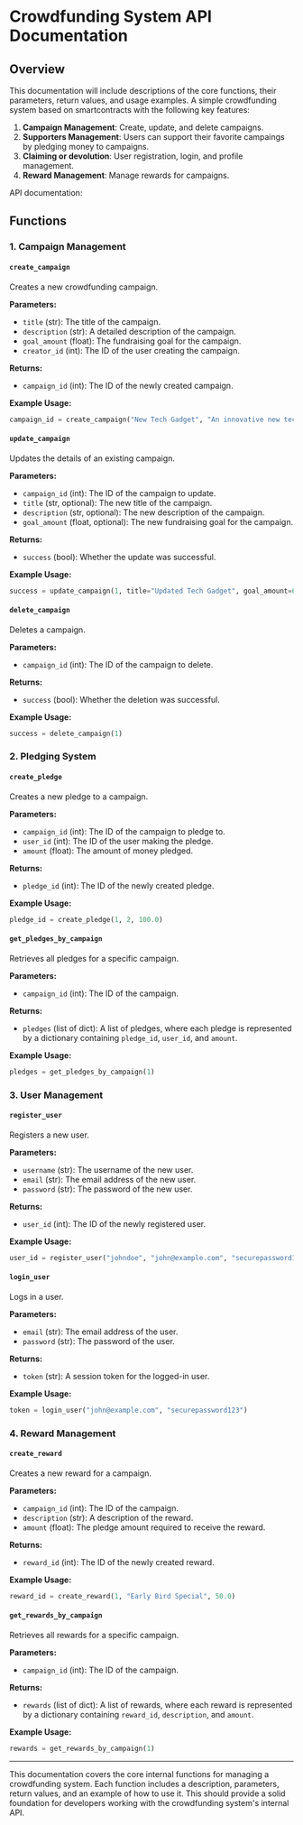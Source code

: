 # Crowdfunding System API Documentation

## Overview
This documentation will include descriptions of the core functions, their parameters, return values, and usage examples. A simple crowdfunding system based on smartcontracts with the following key features:

1. **Campaign Management**: Create, update, and delete campaigns.
2. **Supporters Management**: Users can support their favorite campaings by pledging money to campaigns.
3. **Claiming or devolution**: User registration, login, and profile management.
4. **Reward Management**: Manage rewards for campaigns.


API documentation:

## Functions

### 1. Campaign Management

#### `create_campaign`
Creates a new crowdfunding campaign.

**Parameters:**
- `title` (str): The title of the campaign.
- `description` (str): A detailed description of the campaign.
- `goal_amount` (float): The fundraising goal for the campaign.
- `creator_id` (int): The ID of the user creating the campaign.

**Returns:**
- `campaign_id` (int): The ID of the newly created campaign.

**Example Usage:**
```python
campaign_id = create_campaign("New Tech Gadget", "An innovative new tech gadget.", 50000.0, 1)
```

#### `update_campaign`
Updates the details of an existing campaign.

**Parameters:**
- `campaign_id` (int): The ID of the campaign to update.
- `title` (str, optional): The new title of the campaign.
- `description` (str, optional): The new description of the campaign.
- `goal_amount` (float, optional): The new fundraising goal for the campaign.

**Returns:**
- `success` (bool): Whether the update was successful.

**Example Usage:**
```python
success = update_campaign(1, title="Updated Tech Gadget", goal_amount=60000.0)
```

#### `delete_campaign`
Deletes a campaign.

**Parameters:**
- `campaign_id` (int): The ID of the campaign to delete.

**Returns:**
- `success` (bool): Whether the deletion was successful.

**Example Usage:**
```python
success = delete_campaign(1)
```

### 2. Pledging System

#### `create_pledge`
Creates a new pledge to a campaign.

**Parameters:**
- `campaign_id` (int): The ID of the campaign to pledge to.
- `user_id` (int): The ID of the user making the pledge.
- `amount` (float): The amount of money pledged.

**Returns:**
- `pledge_id` (int): The ID of the newly created pledge.

**Example Usage:**
```python
pledge_id = create_pledge(1, 2, 100.0)
```

#### `get_pledges_by_campaign`
Retrieves all pledges for a specific campaign.

**Parameters:**
- `campaign_id` (int): The ID of the campaign.

**Returns:**
- `pledges` (list of dict): A list of pledges, where each pledge is represented by a dictionary containing `pledge_id`, `user_id`, and `amount`.

**Example Usage:**
```python
pledges = get_pledges_by_campaign(1)
```

### 3. User Management

#### `register_user`
Registers a new user.

**Parameters:**
- `username` (str): The username of the new user.
- `email` (str): The email address of the new user.
- `password` (str): The password of the new user.

**Returns:**
- `user_id` (int): The ID of the newly registered user.

**Example Usage:**
```python
user_id = register_user("johndoe", "john@example.com", "securepassword123")
```

#### `login_user`
Logs in a user.

**Parameters:**
- `email` (str): The email address of the user.
- `password` (str): The password of the user.

**Returns:**
- `token` (str): A session token for the logged-in user.

**Example Usage:**
```python
token = login_user("john@example.com", "securepassword123")
```

### 4. Reward Management

#### `create_reward`
Creates a new reward for a campaign.

**Parameters:**
- `campaign_id` (int): The ID of the campaign.
- `description` (str): A description of the reward.
- `amount` (float): The pledge amount required to receive the reward.

**Returns:**
- `reward_id` (int): The ID of the newly created reward.

**Example Usage:**
```python
reward_id = create_reward(1, "Early Bird Special", 50.0)
```

#### `get_rewards_by_campaign`
Retrieves all rewards for a specific campaign.

**Parameters:**
- `campaign_id` (int): The ID of the campaign.

**Returns:**
- `rewards` (list of dict): A list of rewards, where each reward is represented by a dictionary containing `reward_id`, `description`, and `amount`.

**Example Usage:**
```python
rewards = get_rewards_by_campaign(1)
```

---

This documentation covers the core internal functions for managing a crowdfunding system. Each function includes a description, parameters, return values, and an example of how to use it. This should provide a solid foundation for developers working with the crowdfunding system's internal API.